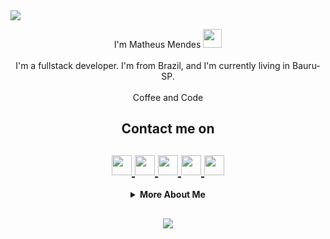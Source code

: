 <html>
   <body>
      <a align="center">
      <img src="https://github.com/rajput2107/rajput2107/blob/master/Assets/Developer.gif"/>
      </a>
      <p align="center">
         I'm Matheus Mendes <img src="https://raw.githubusercontent.com/iampavangandhi/iampavangandhi/master/gifs/Hi.gif" width="30px">
         <br><br>
         I'm a fullstack developer. I'm from Brazil, and I'm currently living in Bauru-SP.
         <br><br>
         Coffee and Code
         <br>
      </p>
      <h2 align="center">Contact me on</h2>
      <h2 align="center">
         <a href="https://www.linkedin.com/in/matheusmendespp/">
         <img src="https://github.com/gauravghongde/social-icons/blob/master/PNG/Black/LinkedIN_black.png" width="32" height="32"/>
         </a>
         <a href="https://github.com/matheusmendesp">
         <img src="https://github.com/gauravghongde/social-icons/blob/master/PNG/Black/Github_black.png" width="32" height="32"/>
         </a>
         <a href="https://www.instagram.com/matheusmendespp">
         <img src="https://github.com/gauravghongde/social-icons/blob/master/PNG/Black/Instagram_black.png" width="32" height="32"/>
         </a>
         <a href="https://telegram.me/gsg7397">
         <img src="https://github.com/gauravghongde/social-icons/blob/master/PNG/Black/Telegram_black.png" width="32" height="32"/>
         </a>
         <a href="https://www.facebook.com/matheus.mendespedro">
         <img src="https://github.com/gauravghongde/social-icons/blob/master/PNG/Black/Facebook_black.png" width="32" height="32"/>
         </a>
      </h2>
      <details align="center">
         <summary><b>More About Me</b><br></summary>
            <div>
               <b>
                  <h3>My Stats</h3>
                  <a href="https://github.com/gauravghongde/github-readme-stats/actions">
                  <img alt="matheusmendesp's github stats" src="https://github-readme-stats-gaurav.vercel.app/api?username=matheusmendesp&show_icons=true&title_color=4078c0&icon_color=6cc644&text_color=333&bg_color=f5f5f5"/>
                  </a>
                  <h3>Recently I'm coding in...</h3>
                  <a href="https://codestats.net/users/matheusmendesp">
                  <img src="https://github-readme-stats.vercel.app/api/top-langs/?username=matheusmendesp&layout=compact" alt="Most Used Languages" />
                  </a>
                  <h3>My latest projects</h3>
                  <a href="https://github.com/johnatanbrayan/financeiro">
                  <img align="middle" src="https://github-readme-stats.vercel.app/api/pin/?username=johnatanbrayan&repo=financeiro" alt="financeiro" />
                  </a>
                  <a href="https://github.com/johnatanbrayan/ECommerce">
                  <img align="middle" src="https://github-readme-stats.vercel.app/api/pin/?username=johnatanbrayan&repo=ECommerce" alt="ECommerce" />
                  </a>
               </b>
            </div>
      </details>
      <div>
         <h2 align="center">
            <a >
            <img src="https://dynamic-code.vercel.app/api?url=api.whatsapp.com/send?phone=5514998320338&text=Hi"/>
            </a>
         </h2>
      </div>
   </body>
</html>

